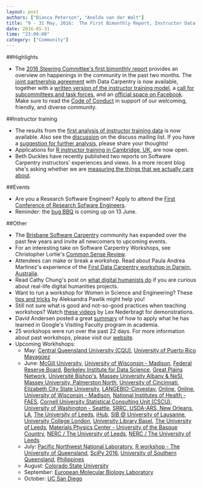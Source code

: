 ```yaml
---
layout: post
authors: ["Bianca Peterson", "Anelda van der Walt"]
title: "9 - 31 May, 2016:  The First Bimonthly Report, Instructor Data Analysis, R Instructor Training, Measuring the Right Stuff, RSE Conference, and a Bug Barbeque"
date: 2016-05-31
time: "23:00:00"
category: ["Community"]
---
```


##Highlights
* The [2016 Steering Committee's first bimonthly report]({{page.baseurl}}/blog/2016/05/first-tertile.html) provides an overview on happenings in the community in the past two months. The [joint partnership agreement]({{page.baseurl}}/scf/join/) with Data Carpentry is now available, together with a [written version of the instructor training model]({{site.training_url}}), a [call for subcommittees and task forces]({{page.baseurl}}/blog/2016/04/subcommittes-taskforces.html), and an [official space on Facebook](https://www.facebook.com/groups/17942228448/). Make sure to read the [Code of Conduct]({{page.baseurl}}/conduct) in support of our welcoming, friendly, and diverse community.

##Instructor training
* The results from the [first analysis of instructor training data]({{page.baseurl}}/blog/2016/05/first-analysis.html) is now available. Also see the [discussion](http://lists.software-carpentry.org/pipermail/discuss/2016-May/004509.html) on the discuss mailing list. If you have a [suggestion for further analysis]({{page.baseurl}}/blog/2016/05/looking-for-a-model.html), please share your thoughts!
* Applications for [R instructor training in Cambridge, UK,]({{page.baseurl}}/blog/2016/05/r-instructor-training.html) are now open. 
* Beth Duckles have recently published two reports on Software Carpentry instructors' experiences and views. In a more recent blog she's asking whether we are [measuring the things that we actually care about](http://lists.software-carpentry.org/pipermail/discuss/2016-May/004472.html).

##Events
* Are you a Research Software Engineer? Apply to attend the [First Conference of Research Sofware Engineers]({{page.baseurl}}/blog/2016/05/rse-conference.html). 
* Reminder: the [bug BBQ]({{page.baseurl}}/blog/2016/05/bug-bbq-blog-post.html) is coming up on 13 June.

##Other
* The [Brisbane Software Carpentry]({{page.baseurl}}/blog/2016/05/brisbane-swc.html) community has expanded over the past few years and invite all newcomers to upcoming events.
* For an interesting take on Software Carpentry Workshops, see Christopher Lortie's [Common Sense Review]({{page.baseurl}}/blog/2016/05/common-sense-review.html).
* Attendees can make or break a workshop. Read about Paula Andrea Martinez's experience of the [First Data Carpentry workshop in Darwin, Australia]({{page.baseurl}}/blog/2016/05/first-dc-r-darwin.html).
* Read Cathy Chung's post on [what digital humanists do]({{page.baseurl}}/blog/2016/05/what-digital-humanists-do.html) if you are curious about real-life digital humanities projects.
* Want to run a workshop for Women in Science and Engineering? These [tips and tricks](http://www.womeninhpc.org/closing-the-gap-software-carpentry-training-for-women/) by Aleksandra Pawlik might help you!
* Still not sure what is good and not-so-good practices when teaching workshops? Watch [these videos](https://flxlexblog.wordpress.com/) by Lex Nederbragt for demonstrations.  
* David Andersen posted a great [summary](https://da-data.blogspot.co.za/2016/04/stealing-googles-coding-practices-for.html) of how to apply what he has learned in Google's Visiting Faculty program in academia.
* 25 workshops were run over the past 22 days. For more information about past workshops, please visit our [website]({{page.baseurl}}/workshops/past/). 
* Upcoming Workhshops:
  * May:
    [Central Queensland University (CQU)](https://bio-swc-bne.github.io/2016-05-31-CQU-R/),
    [University of Puerto Rico Mayagüez](https://fmichonneau.github.io/2016-06-03-upr-mayaguez/)
  * June:
    [McGill University](https://mkcor.github.io/2016-06-01-mcgill/),
    [University of Wisconsin - Madison](https://uw-madison-aci.github.io/2016-06-01-uwmadison/),
    [Federal Reserve Board](https://johnrmoreau.github.io/2016-06-02-FederalReserveBoard/),
    [Berkeley Institute for Data Science](http://www.imagexd.org/2016-06-02-imagexd/),
    [Great Plains Network](https://oulib-swc.github.io/2016-06-03-gpn/),
    [Université Bishop's](https://ecole2016.calculquebec.ca/),
    [Massey University Albany & NeSI](https://nesi.github.io/2016-06-07-albany/), 
    [Massey University, Palmerston North](https://bhjolly.github.io/2016-06-07-palmerstonnorth/),
    [University of Cincinnati](https://qjcg.github.io/2016-06-07-ucincinnati/),
	[Elizabeth City State University](https://shwina.github.io/2016-06-08-ECSU/),
    [LANGEBIO-Cinvestav](https://liz-fernandez.github.io/2016-06-08-LANGEBIO-Mexico/),
    [Online](https://swcarpentry.github.io/2016-06-08-ttt-arizona/),
    [Online](https://swcarpentry.github.io/2016-06-08-ttt-online/),
    [University of Wisconsin - Madison](https://uw-madison-aci.github.io/2016-06-08-uwmadison/),
    [National Institutes of Health - FAES](https://agt24.github.io/2016-06-09-NIH/),
    [Cornell University Statistical Consulting Unit (CSCU)](https://erdavenport.github.io/2016-06-13-cornell/),
    [University of Washington - Seattle](https://uwescience.github.io/2016-06-14-uw/),
    [SRRC, USDA-ARS, New Orleans, LA](https://aurielfournier.github.io/2016-06-15-USDA-NOLA/),
    [The University of Leeds](https://arcleeds.github.io/2016-06-16-leeds/),
    [iHub](https://moorepants.github.io/2016-06-17-ihub-nairobi/),
    [SIB @ University of Lausanne](https://sib-swiss.github.io/2016-06-20-lausanne/),
    [University College London](https://ucl-rits.github.io/2016-06-22-UCL_software_carpentry/),
    [University Library Basel](https://swissbib.github.io/2016-06-23-basel/),
    [The University of Leeds](https://arcleeds.github.io/2016-06-23-leeds/),
    [Materials Physics Center - University of the Basque Country](http://iamc.eu/2016-06-27-cfmehu/),
    [NERC / The University of Leeds](https://arcleeds.github.io/2016-06-27-leeds/),
    [NERC / The University of Leeds](https://arcleeds.github.io/2016-06-29-leeds/)
  * July:
    [Pacific Northwest National Laboratory](https://thomas-patrick-boyle.github.io/2016-07-06-pnnl/),
    [R workshop - The University of Queensland](https://bio-swc-bne.github.io/2016-07-11-bne-R/),
    [SciPy 2016](https://swcarpentry.github.io/2016-07-11-ttt-scipy/),
    [University of Southern Queensland](https://fgacenga.github.io/2016-07-18-usq/),
    [Philippines](https://dipnet.github.io/2016-07-25-Philippines/)
  * August:
    [Colorado State University](https://knuths.github.io/2016-08-09-rmacc/)
  * September:
    [European Molecular Biology Laboratory](https://tobyhodges.github.io/2016-09-19-heidelberg/)
  * October:
  	[UC San Diego](https://ucsdlib.github.io/2016-05-17-ucsd/)
